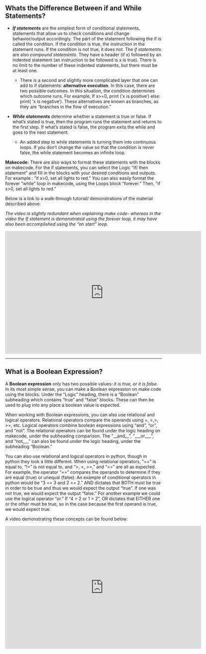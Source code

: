 
## Whats the Difference Between if and While Statements?

- ***If statements*** are the simplest form of conditional statements, statements that allow us to check conditions and change behavior/output accordingly. The part of the statement following the if is called the condition. If the condition is true, the instruction in the statement runs. If the condition is not true, it does not. The *if statements* are also *compound statements*. They have a header (if x) followed by an indented statement (an instruction to be followed is x is true). There is no limit to the number of these indented statements, but there must be at least one.
	* There is a second and slightly more complicated layer that one can add to if statements: **alternative execution**. In this case, there are two possible outcomes. In this situation, the condition determines which outcome runs. For example, If x>=0, print (‘x is positive’) else: print( ‘x is negative’). These alternatives are known as branches, as they are “branches in the flow of execution.”

- ***While statements*** determine whether a statement is true or false. If what’s stated is true, then the program runs the statement and returns to the first step. If what’s stated is false, the program exits the while and goes to the next statement.
	* An added step to while statements is turning them into continuous loops. If you don’t change the value so that the condition is never false, the while statement becomes an infinite loop.

**Makecode:** There are also ways to format these statements with the blocks on makecode. For the if statements, you can select the Logic “if/ then statement” and fill in the blocks with your desired conditions and outputs. For example : “if x>0, set all lights to red.” You can also easily format the forever “while” loop in makecode, using the Loops block “forever.” Then, “if x>0, set all lights to red.”

Below is a link to a walk-through tutorial/ demonstrations of the material described above:

*The video is slightly redundant when explaining make code- whereas in the video the If statement is demonstrated using the forever loop, it may have also been accomplished using the “on start” loop.*


<iframe width="630" height="394" src="https://www.useloom.com/embed/0961ef11174f483ea0ece5ba4544b399" frameborder="0" webkitallowfullscreen mozallowfullscreen allowfullscreen></iframe>

------


##  What is a Boolean Expression?

A **Boolean expression** only has two possible values: *it is true, or it is false*. In its most simple sense, you can make a Boolean expression on make code using the blocks. Under the “Logic” heading, there is a “Boolean” subheading which contains “true” and “false” blocks. These can then be used to plug into any place a boolean value is expected.

When working with Boolean expressions, you can also use relational and logical operators. Relational operators compare the operands using =, <,>, >=, etc. Logical operators combine boolean expressions using “and”, “or”, and “not”. The relational operators can be found under the logic heading on makecode, under the subheading comparison. The “\_\_and\_\_”, “\_\_\_or\_\_\_”, and “not___” can also be found under the logic heading, under the subheading “Boolean.”

You can also use relational and logical operators in python, though in python they look a little different. When using relational operators, “==” is equal to, “!=” is not equal to, and “>, <, >=,” and “<=” are all as expected. For example, the operator “==” compares the operands to determine if they are equal (true) or unequal (false). An example of conditional operators in python would be “3 == 3 and 2 == 2.” AND dictates that BOTH must be true in order to be true and thus we would expect the output “true”. If one was not true, we would expect the output “false.” For another example we could use the logical operator “or.” If “4 > 2 or 1 > 2”, OR dictates that EITHER one or the other must be true, so in the case because the first operand is true, we would expect true.

A video demonstrating these concepts can be found below:

<iframe width="630" height="394" 
src="https://www.useloom.com/embed/2493e4b0afb04a07a55cc2e3d1f03bde" frameborder="0" webkitallowfullscreen mozallowfullscreen allowfullscreen></iframe>
